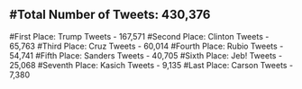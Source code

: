 #Total Number of Tweets: 430,376 
---
#First Place: Trump Tweets - 167,571
#Second Place: Clinton Tweets - 65,763
#Third Place: Cruz Tweets - 60,014
#Fourth Place: Rubio Tweets - 54,741
#Fifth Place: Sanders Tweets - 40,705
#Sixth Place: Jeb! Tweets - 25,068
#Seventh Place: Kasich Tweets - 9,135
#Last Place: Carson Tweets - 7,380
